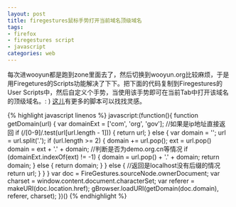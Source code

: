 ```yaml
---
layout: post
title: firegestures鼠标手势打开当前域名顶级域名
tags: 
- firefox 
- firegestures script
- javascript
categories: web
---
```


每次进wooyun都是跑到zone里面去了，然后切换到wooyun.org比较麻烦，于是用Firegetures的Scripts功能解决了下下。把下面的代码复制到Firegestures的User Scripts中，然后自定义个手势，当使用该手势即可在当前Tab中打开该域名的顶级域名。: )
[这儿](http://www.xuldev.org/firegestures/getscripts.php)有更多的脚本可以找找灵感。

{% highlight javascript linenos %}
javascript:(function(){
function getDomain(url) {
	var domainExt = ['com', 'org', 'gov'];
	//如果是ip地址直接返回
	if (/[0-9]/.test(url[url.length - 1])) {
		return url;
	} else {
		var domain = '';
		url = url.split('.');
		if (url.length >= 2) {
			domain += url.pop();
			ext = url.pop()
			domain = ext + '.' + domain;
			//判断是否为demo.org.cn等情况
			if (domainExt.indexOf(ext) != -1) {
				domain = url.pop() + '.' + domain;
				return domain;
			} else {
				return domain;
			}
		} else {
			//返回是localhost没有后缀的情况
			return url;
		}
	}
}
var doc = FireGestures.sourceNode.ownerDocument;
var charset = window.content.document.characterSet;
var referer = makeURI(doc.location.href);
gBrowser.loadURI(getDomain(doc.domain), referer, charset);
})()
{% endhighlight %}

